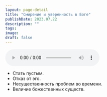 ```yaml
---
layout: page-detail
title: "Смирение и уверенность в Боге"
publishDate: 2023.07.22
description: ""
tags:
image:
draft: false
---
```


<audio title="2023.07.22 - Смирение и уверенность в Боге.mp3" src="/upload/iblock/ab7/ab7c76d2ee16a5a984caf59a657e4640.mp3" controls=""></audio>

* Стать пустым.
* Отказ от эго.
* Несущественность проблем во времени.
* Величие божественных существ.

  
